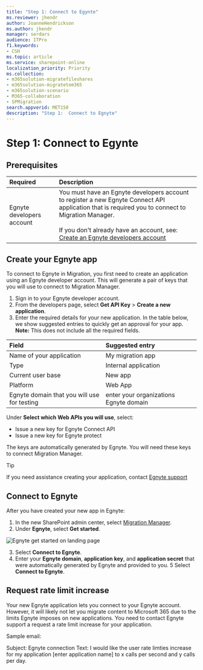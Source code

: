 ```yaml
---
title: "Step 1: Connect to Egynte"
ms.reviewer: jhendr
author: JoanneHendrickson
ms.author: jhendr
manager: serdars
audience: ITPro
f1.keywords:
- CSH
ms.topic: article
ms.service: sharepoint-online
localization_priority: Priority
ms.collection: 
- m365solution-migratefileshares
- m365solution-migratetom365
- m365solution-scenario
- M365-collaboration
- SPMigration
search.appverid: MET150
description: "Step 1:  Connect to Egnyte" 
---
```

# Step 1:  Connect to Egynte


## Prerequisites

|Required|Description|
|:-----|:-----|
|Egnyte developers account| You must have an Egnyte developers account to register a new Egnyte Connect API application that is required you to connect to Migration Manager.</br></br> If you don't already have an account, see: [Create an Egnyte developers account](https:/developers.egnyte.com/register)


## Create your Egnyte app

To connect to Egnyte in Migration, you first need to create an application using an Egnyte developer account. This will generate a pair of keys that you will use to connect to Migration Manager.

1. Sign in to your Egnyte developer account. 
2. From the developers page, select **Get API Key** > **Create a new application**.
3. Enter the required details for your new application. In the table below, we show suggested entries to quickly get an approval for your app. **Note:** This does not include all the required fields.

|Field|Suggested entry|
|:-----|:----|
|Name of your application |My migration app|
|Type|Internal application |
|Current user base|New app|
|Platform |Web App|
|Egnyte domain that you will use for testing | enter your organizations Egnyte domain|


Under **Select which Web APIs you will use**, select:

- Issue a new key for Egnyte Connect API 
- Issue a new key for Egnyte protect


The keys are automatically generated by Egnyte.  You will need these keys to connect Migration Manager.

>[!Tip]
> If you need assistance creating your application, contact [Egnyte support](https://developers.egnyte.com/contact)


## Connect to Egnyte

After you have created your new app in Egnyte:

1. In the new SharePoint admin center, select [Migration Manager](https://admin.microsoft.com/sharepoint?page=migrationCenter&modern). 
2. Under **Egnyte**, select **Get started**.

![Egnyte get started on landing page](/media/mm-egnyte-get-started.png)

3. Select **Connect to Egnyte**. 
4. Enter your **Egnyte domain**, **application key**, and **application secret** that were automatically generated by Egnyte and provided to you.
5 Select **Connect to Egnyte**. 


## Request rate limit increase

Your new Egnyte application lets you connect to your Egnyte account.  However, it will likely not let you migrate content to Microsoft 365 due to the limits Egnyte imposes on new applications.  You need to contact Egnyte support a request a rate limit increase for your application.

Sample email:

Subject:  Egnyte connection
Text:     I would like the user rate limties increase for my application [enter application name] to x calls per second and y calls per day.



